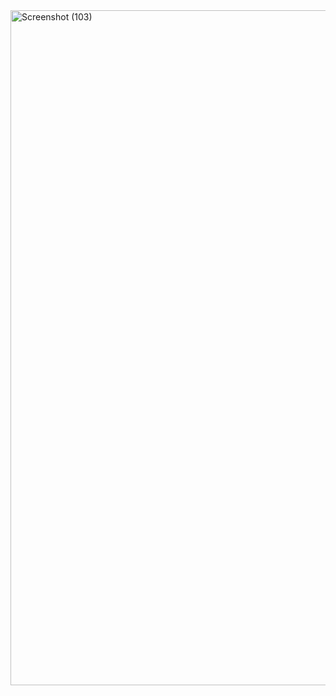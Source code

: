 <img width="1920" height="1080" alt="Screenshot (103)" src="https://github.com/user-attachments/assets/80c41bb8-5034-4bd5-87f1-021ebabb2344" />
